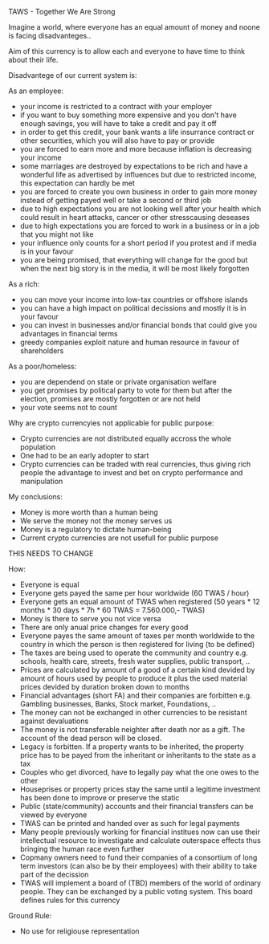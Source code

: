 TAWS - Together We Are Strong

Imagine a world, where everyone has an equal amount of money and noone is facing disadvanteges..

Aim of this currency is to allow each and everyone to have time to think about their life.

Disadvantege of our current system is:

As an employee:
- your income is restricted to a contract with your employer
- if you want to buy something more expensive and you don't have enough savings, you will have to take a credit and pay it off
- in order to get this credit, your bank wants a life insurrance contract or other securities, which you will also have to pay or provide
- you are forced to earn more and more because inflation is decreasing your income
- some marriages are destroyed by expectations to be rich and have a wonderful life as advertised by influences but due to restricted income, this expectation can hardly be met
- you are forced to create you own business in order to gain more money instead of getting payed well or take a second or third job
- due to high expectations you are not looking well after your health which could result in heart attacks, cancer or other stresscausing deseases
- due to high expectations you are forced to work in a business or in a job that you might not like
- your influence only counts for a short period if you protest and if media is in your favour
- you are being promised, that everything will change for the good but when the next big story is in the media, it will be most likely forgotten

As a rich:
- you can move your income into low-tax countries or offshore islands
- you can have a high impact on political decissions and mostly it is in your favour
- you can invest in businesses and/or financial bonds that could give you advantages in financial terms
- greedy companies exploit nature and human resource in favour of shareholders

As a poor/homeless:
- you are dependend on state or private organisation welfare
- you get promises by political party to vote for them but after the election, promises are mostly forgotten or are not held
- your vote seems not to count

Why are crypto currencyies not applicable for public purpose:
- Crypto currencies are not distributed equally accross the whole population
- One had to be an early adopter to start
- Crypto currencies can be traded with real currencies, thus giving rich people the advantage to invest and bet on crypto performance and manipulation

My conclusions: 
- Money is more worth than a human being 
- We serve the money not the money serves us
- Money is a regulatory to dictate human-being
- Current crypto currencies are not usefull for public purpose

THIS NEEDS TO CHANGE

How:
- Everyone is equal
- Everyone gets payed the same per hour worldwide (60 TWAS / hour)
- Everyone gets an equal amount of TWAS when registered (50 years * 12 months * 30 days * 7h * 60 TWAS = 7.560.000,- TWAS)
- Money is there to serve you not vice versa
- There are only anual price changes for every good
- Everyone payes the same amount of taxes per month worldwide to the country in which the person is then registered for living (to be defined)
- The taxes are being used to operate the community and country e.g. schools, health care, streets, fresh water supplies, public transport, ..
- Prices are calculated by amount of a good of a certain kind devided by amount of hours used by people to produce it plus the used material prices devided by duration broken down to months
- Financial advantages (short FA) and their companies are forbitten e.g. Gambling businesses, Banks, Stock market, Foundations, ..
- The money can not be exchanged in other currencies to be resistant against devaluations
- The money is not transferable neighter after death nor as a gift. The account of the dead person will be closed.
- Legacy is forbitten. If a property wants to be inherited, the property price has to be payed from the inheritant or inheritants to the state as a tax
- Couples who get divorced, have to legally pay what the one owes to the other
- Houseprises or property prices stay the same until a legitime investment has been done to improve or preserve the static
- Public (state/community) accounts and their financial transfers can be viewed by everyone
- TWAS can be printed and handed over as such for legal payments
- Many people previously working for financial institues now can use their intellectual resource to investigate and calculate outerspace effects thus bringing the human race even further
- Copmany owners need to fund their companies of a consortium of long term investors (can also be by their employees) with their ability to take part of the decission
- TWAS will implement a board of (TBD) members of the world of ordinary people. They can be exchanged by a public voting system. This board defines rules for this currency

Ground Rule:
- No use for religiouse representation
